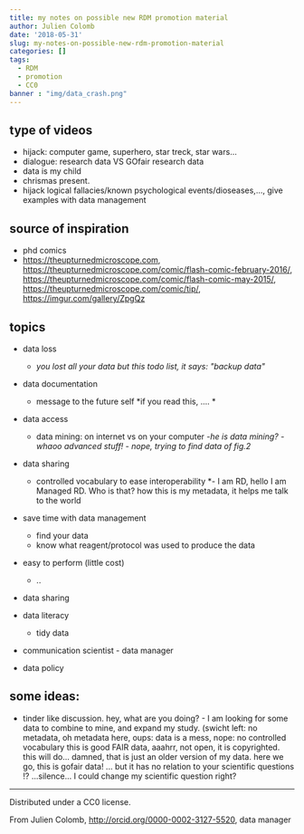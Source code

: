 ```yaml
---
title: my notes on possible new RDM promotion material
author: Julien Colomb
date: '2018-05-31'
slug: my-notes-on-possible-new-rdm-promotion-material
categories: []
tags:
  - RDM
  - promotion
  - CC0
banner : "img/data_crash.png"
---
```


## type of videos

- hijack: computer game, superhero, star treck, star wars... 
- dialogue: research data VS GOfair research data
- data is my child
- chrismas present.
- hijack logical fallacies/known psychological events/dioseases,..., give examples with data management

## source of inspiration

- phd comics
- https://theupturnedmicroscope.com, https://theupturnedmicroscope.com/comic/flash-comic-february-2016/,
https://theupturnedmicroscope.com/comic/flash-comic-may-2015/,
https://theupturnedmicroscope.com/comic/tip/,
https://imgur.com/gallery/ZpgQz

## topics

- data loss
    - *you lost all your data but this todo list, it says: "backup data"*

- data documentation  
    - message to the future self *if you read this, .... *
 

- data access
    - data mining: on internet vs on your computer *-he is data mining?  -whaoo advanced stuff! - nope, trying to find data of fig.2* 

- data sharing
    - controlled vocabulary to ease interoperability *- I am RD, hello I am Managed RD. Who is that? how this is my metadata, it helps me talk to the world

- save time with data management
    - find your data
    - know what reagent/protocol was used to produce the data
    
- easy to perform (little cost)    
    - ..

- data sharing

- data literacy
    - tidy data

- communication scientist - data manager

- data policy

## some ideas:

- tinder like discussion. 
    hey, what are you doing? - I am looking for some data to combine to mine, and expand      my study. 
    (swicht left: no metadata, oh metadata here,
    oups: data is a mess,
    nope: no controlled vocabulary
    this is good FAIR data, aaahrr, not open, it is copyrighted.
    this will do... damned, that is just an older version of my data.
    here we go, this is gofair data!
    ... but it has no relation to your scientific questions !?
     ...silence... I could change my scientific question right?
     
---


Distributed under a CC0 license.

From Julien Colomb,
http://orcid.org/0000-0002-3127-5520,
data manager   
     